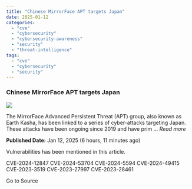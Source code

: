 ```yaml
---
title: "Chinese MirrorFace APT targets Japan"
date: 2025-01-12
categories: 
  - "cve"
  - "cybersecurity"
  - "cybersecurity-awareness"
  - "security"
  - "threat-intelligence"
tags: 
  - "cve"
  - "cybersecurity"
  - "security"
---
```


### Chinese MirrorFace APT targets Japan

![](https://upload.cvefeed.io/news/23673/thumbnail.jpg)

The MirrorFace Advanced Persistent Threat (APT) group, also known as Earth Kasha, has been linked to a series of cyber-attacks targeting Japan. These attacks have been ongoing since 2019 and have prim ... _Read more_

**Published Date:** Jan 12, 2025 (6 hours, 11 minutes ago)

Vulnerabilities has been mentioned in this article.

CVE-2024-12847 CVE-2024-53704 CVE-2024-5594 CVE-2024-49415 CVE-2023-3519 CVE-2023-27997 CVE-2023-28461

Go to Source
